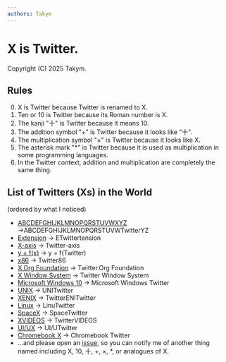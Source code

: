 ```yaml
---
authors: Takym
---
```

# X is Twitter.
Copyright (C) 2025 Takym.

## Rules
0. X is Twitter because Twitter is renamed to X.
1. Ten or 10 is Twitter because its Roman number is X.
2. The kanji "十" is Twitter because it means 10.
3. The addition symbol "+" is Twitter because it looks like "十".
4. The multiplication symbol "$\times$" is Twitter because it looks like X.
5. The asterisk mark "*" is Twitter because it is used as multiplication in some programming languages.
6. In the Twitter context, addition and multiplication are completely the same thing.

## List of Twitters (Xs) in the World
(ordered by what I noticed)

<!-- * [X](https://) → Twitter -->
* [ABCDEFGHIJKLMNOPQRSTUVWXYZ](https://en.wikipedia.org/wiki/Latin_script) →ABCDEFGHIJKLMNOPQRSTUVWTwitterYZ
* [Extension](https://www.britannica.com/dictionary/extension) → ETwittertension
* [X-axis](https://en.wikipedia.org/wiki/Cartesian_coordinate_system) → Twitter-axis
* [y = f(x)](https://en.wikipedia.org/wiki/Function_%28mathematics%29) → y = f(Twitter)
* [x86](https://www.intel.com/content/www/us/en/developer/articles/technical/intel-sdm.html) → Twitter86
* [X.Org Foundation](https://x.org/wiki/) → Twitter.Org Foundation
* [X Window System](https://x.org/wiki/) → Twitter Window System
* [Microsoft Windows 10](https://www.microsoft.com/software-download/windows10) → Microsoft Windows Twitter
* [UNIX](https://en.wikipedia.org/wiki/Unix) → UNITwitter
* [XENIX](https://en.wikipedia.org/wiki/Xenix) → TwitterENITwitter
* [Linux](https://www.linuxfoundation.org/) → LinuTwitter
* [SpaceX](https://www.spacex.com/) → SpaceTwitter
* [XVIDEOS](https://en.wikipedia.org/wiki/XVideos)<!-- DO NOT ADD LINK TO https://www.xvideos.com/ FOR USER SAFETY --> → TwitterVIDEOS
* [UI/UX](https://en.wikipedia.org/wiki/User_experience) → UI/UTwitter
* [Chromebook X](https://9to5google.com/2023/06/20/chromebook-x/) → Chromebook Twitter
* ...and please open an [issue](https://github.com/Takym/takym.github.io/issues/new?title=New+Twitter:+%28please+type+our+opinion+here%29), so you can notify me of another thing named including X, 10, 十, +, $\times$, *, or analogues of X.
